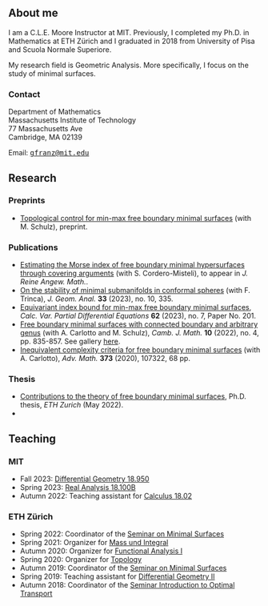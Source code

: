## About me

I am a C.L.E. Moore Instructor at MIT. Previously, I completed my Ph.D. in Mathematics at ETH Zürich and I graduated in 2018 from University of Pisa and Scuola Normale Superiore.

My research field is Geometric Analysis. More specifically, I focus on the study of minimal surfaces.

### Contact

Department of Mathematics  
Massachusetts Institute of Technology  
77 Massachusetts Ave  
Cambridge, MA 02139

Email: <tt>gfranz@mit.edu</tt>




## Research


### Preprints

- [Topological control for min-max free boundary minimal surfaces](https://arxiv.org/abs/2307.00941) (with M. Schulz), preprint.

### Publications

- [Estimating the Morse index of free boundary minimal hypersurfaces through covering arguments](https://arxiv.org/abs/2206.02105) (with S. Cordero-Misteli), to appear in *J. Reine Angew. Math.*.
- [On the stability of minimal submanifolds in conformal spheres](https://arxiv.org/abs/2211.01106) (with F. Trinca), *J. Geom. Anal.* **33** (2023), no. 10, 335.
- [Equivariant index bound for min-max free boundary minimal surfaces](https://arxiv.org/abs/2110.01020), *Calc. Var. Partial Differential Equations* **62** (2023), no. 7, Paper No. 201.
- [Free boundary minimal surfaces with connected boundary and arbitrary genus](https://arxiv.org/abs/2001.04920) (with A. Carlotto and M. Schulz), *Camb. J. Math.* **10** (2022), no. 4, pp. 835-857. See gallery [here](https://mbschulz.github.io/fbms/connected_boundary.html).
- [Inequivalent complexity criteria for free boundary minimal surfaces](https://arxiv.org/abs/1908.04709) (with A. Carlotto), *Adv. Math.* **373** (2020), 107322, 68 pp.

### Thesis

- [Contributions to the theory of free boundary minimal surfaces](https://arxiv.org/abs/2208.12188), Ph.D. thesis, *ETH Zurich* (May 2022).
- []()


## Teaching

### MIT

- Fall 2023: [Differential Geometry 18.950](https://canvas.mit.edu/courses/21683)
- Spring 2023: [Real Analysis 18.100B](https://canvas.mit.edu/courses/18707)
- Autumn 2022: Teaching assistant for [Calculus 18.02](https://canvas.mit.edu/courses/15822)

### ETH Zürich

- Spring 2022: Coordinator of the [Seminar on Minimal Surfaces](https://metaphor.ethz.ch/x/2022/fs/401-3830-22L)
- Spring 2021: Organizer for [Mass und Integral](https://metaphor.ethz.ch/x/2021/fs/401-2284-00L/)
- Autumn 2020: Organizer for [Functional Analysis I](https://metaphor.ethz.ch/x/2020/hs/401-3461-00L/)
- Spring 2020: Organizer for [Topology](https://metaphor.ethz.ch/x/2020/fs/401-2554-00L/)
- Autumn 2019: Coordinator of the [Seminar on Minimal Surfaces](https://metaphor.ethz.ch/x/2019/hs/401-3830-69L/)
- Spring 2019: Teaching assistant for [Differential Geometry II](http://vvz.ethz.ch/Vorlesungsverzeichnis/lerneinheit.view?lerneinheitId=127597&semkez=2019S&ansicht=KATALOGDATEN&lang=en)
- Autumn 2018: Coordinator of the [Seminar Introduction to Optimal Transport](https://metaphor.ethz.ch/x/2018/hs/401-3350-68L/)
